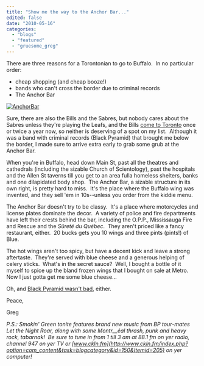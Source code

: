 ```yaml
---
title: "Show me the way to the Anchor Bar..."
edited: false
date: "2010-05-16"
categories:
  - "blogs"
  - "featured"
  - "gruesome_greg"
---
```


There are three reasons for a Torontonian to go to Buffalo.  In no particular order:

- cheap shopping (and cheap booze!)
- bands who can't cross the border due to criminal records
- The Anchor Bar

[![AnchorBar](http://www.hellbound.ca/wp-content/uploads/2010/05/AnchorBar-300x191.jpg "AnchorBar")](http://www.hellbound.ca/wp-content/uploads/2010/05/AnchorBar.jpg)

Sure, there are also the Bills and the Sabres, but nobody cares about the Sabres unless they're playing the Leafs, and the Bills [come to Toronto](http://www.billsintoronto.com/) once or twice a year now, so neither is deserving of a spot on my list.  Although it was a band with criminal records (Black Pyramid) that brought me below the border, I made sure to arrive extra early to grab some grub at the Anchor Bar.

When you're in Buffalo, head down Main St, past all the theatres and cathedrals (including the sizable Church of Scientology), past the hospitals and the Allen St taverns till you get to an area fulla homeless shelters, banks and one dilapidated body shop.  The Anchor Bar, a sizable structure in its own right, is pretty hard to miss.  It's the place where the Buffalo wing was invented, and they sell 'em in 10s--unless you order from the kiddie menu.

The Anchor Bar doesn't try to be classy.  It's a place where motorcycles and license plates dominate the decor.  A variety of police and fire departments have left their crests behind the bar, including the O.P.P., Mississauga Fire and Rescue and the _Sûreté du Québec_.  They aren't priced like a fancy restaurant, either.  20 bucks gets you 10 wings and three pints (pints!) of Blue.

The hot wings aren't too spicy, but have a decent kick and leave a strong aftertaste.  They're served with blue cheese and a generous helping of celery sticks.  What's in the secret sauce?  Well, I bought a bottle of it myself to spice up the bland frozen wings that I bought on sale at Metro.  Now I just gotta get me some blue cheese...

Oh, and [Black Pyramid wasn't bad](http://www.toohightogetitright.com/reviews/concerts/buffalochylde.html), either.

Peace,

Greg

_P.S.: Smokin' Green tonite features brand new music from BP tour-mates Let the Night Roar, along with some Montr__éal thrash, punk and heavy rock, tabarnak!  Be sure to tune in from 1 till 3 am at 88.1 fm on yer radio, channel 947 on yer TV or [www.ckln.fm](http://www.ckln.fm/index.php?option=com_content&task=blogcategory&id=150&Itemid=205) on yer computer!_
